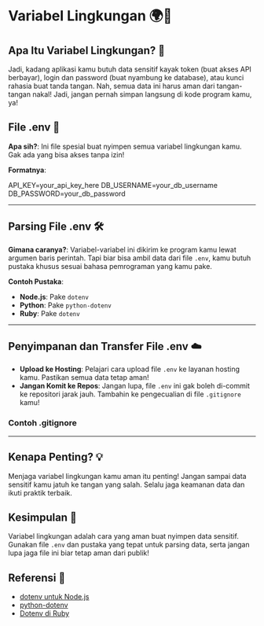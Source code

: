 # Variabel Lingkungan 🌍🔐

## Apa Itu Variabel Lingkungan? 🤔
Jadi, kadang aplikasi kamu butuh data sensitif kayak token (buat akses API berbayar), login dan password (buat nyambung ke database), atau kunci rahasia buat tanda tangan. Nah, semua data ini harus aman dari tangan-tangan nakal! Jadi, jangan pernah simpan langsung di kode program kamu, ya!

## File .env 📄
**Apa sih?**: Ini file spesial buat nyimpen semua variabel lingkungan kamu. Gak ada yang bisa akses tanpa izin!

**Formatnya**:

API_KEY=your_api_key_here DB_USERNAME=your_db_username DB_PASSWORD=your_db_password

---

## Parsing File .env 🛠️
**Gimana caranya?**: Variabel-variabel ini dikirim ke program kamu lewat argumen baris perintah. Tapi biar bisa ambil data dari file `.env`, kamu butuh pustaka khusus sesuai bahasa pemrograman yang kamu pake.

**Contoh Pustaka**:
- **Node.js**: Pake `dotenv`
- **Python**: Pake `python-dotenv`
- **Ruby**: Pake `dotenv`

---

## Penyimpanan dan Transfer File .env ☁️
- **Upload ke Hosting**: Pelajari cara upload file `.env` ke layanan hosting kamu. Pastikan semua data tetap aman!
- **Jangan Komit ke Repos**: Jangan lupa, file `.env` ini gak boleh di-commit ke repositori jarak jauh. Tambahin ke pengecualian di file `.gitignore` kamu!

### Contoh .gitignore


---

## Kenapa Penting? 💡
Menjaga variabel lingkungan kamu aman itu penting! Jangan sampai data sensitif kamu jatuh ke tangan yang salah. Selalu jaga keamanan data dan ikuti praktik terbaik.

## Kesimpulan 📝
Variabel lingkungan adalah cara yang aman buat nyimpen data sensitif. Gunakan file `.env` dan pustaka yang tepat untuk parsing data, serta jangan lupa jaga file ini biar tetap aman dari publik!

## Referensi 🔗
- [dotenv untuk Node.js](https://www.npmjs.com/package/dotenv)
- [python-dotenv](https://pypi.org/project/python-dotenv/)
- [Dotenv di Ruby](https://github.com/bkeepers/dotenv)

